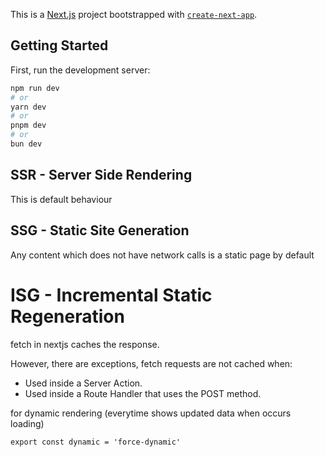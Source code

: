 This is a [Next.js](https://nextjs.org) project bootstrapped with [`create-next-app`](https://nextjs.org/docs/app/api-reference/cli/create-next-app).

## Getting Started

First, run the development server:

```bash
npm run dev
# or
yarn dev
# or
pnpm dev
# or
bun dev
```

## SSR - Server Side Rendering 
This is default behaviour

## SSG - Static Site Generation
Any content which does not have network calls is a static page by default

# ISG - Incremental Static Regeneration
fetch in nextjs caches the response.

However, there are exceptions, fetch requests are not cached when:

- Used inside a Server Action.
- Used inside a Route Handler that uses the POST method.

for dynamic rendering (everytime shows updated data when occurs loading)

```
export const dynamic = 'force-dynamic'
```

